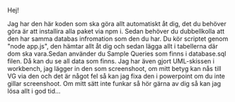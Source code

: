 Hej!

Jag har den här koden som ska göra allt automatiskt åt dig, det du behöver göra är att installira alla paket via npm i. Sedan behöver du dubbellkolla att den har samma databas infromation som den du har. Du kör scriptet genom "node app.js", den hämtar allt åt dig och sedan lägga allt i tabellerna där dom ska vara.Sedan använder du Sample Queries som finns i database.sql filen. Då kan du se all data som finns. Jag har även gjort UML-skissen i workbench, jag lägger in den som screenshoot, om mitt betyg kan nås till VG via den och det är något fel så kan jag fixa den i powerpoint om du inte gillar screenshoot. Om mitt sätt inte funkar så hör gärna av dig så kan jag lösa allt i god tid... 